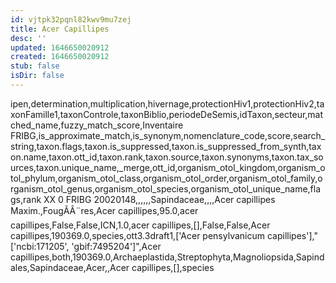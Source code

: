 ```yaml
---
id: vjtpk32pqnl82kwv9mu7zej
title: Acer Capillipes
desc: ''
updated: 1646650020912
created: 1646650020912
stub: false
isDir: false
---
```

ipen,determination,multiplication,hivernage,protectionHiv1,protectionHiv2,taxonFamille1,taxonControle,taxonBiblio,periodeDeSemis,idTaxon,secteur,matched_name,fuzzy_match_score,Inventaire FRIBG,is_approximate_match,is_synonym,nomenclature_code,score,search_string,taxon.flags,taxon.is_suppressed,taxon.is_suppressed_from_synth,taxon.name,taxon.ott_id,taxon.rank,taxon.source,taxon.synonyms,taxon.tax_sources,taxon.unique_name,_merge,ott_id,organism_otol_kingdom,organism_otol_phylum,organism_otol_class,organism_otol_order,organism_otol_family,organism_otol_genus,organism_otol_species,organism_otol_unique_name,flags,rank
XX 0 FRIBG 20020148,,,,,,Sapindaceae,,,,Acer capillipes Maxim.,FougÃÂ¨res,Acer capillipes,95.0,acer capillipes,False,False,ICN,1.0,acer capillipes,[],False,False,Acer capillipes,190369.0,species,ott3.3draft1,['Acer pensylvanicum capillipes'],"['ncbi:171205', 'gbif:7495204']",Acer capillipes,both,190369.0,Archaeplastida,Streptophyta,Magnoliopsida,Sapindales,Sapindaceae,Acer,,Acer capillipes,[],species
